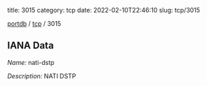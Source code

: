 title: 3015
category: tcp
date: 2022-02-10T22:46:10
slug: tcp/3015

[portdb](/) / [tcp](/category/tcp.html) / 3015


## IANA Data

_Name:_ nati-dstp

_Description:_ NATI DSTP

